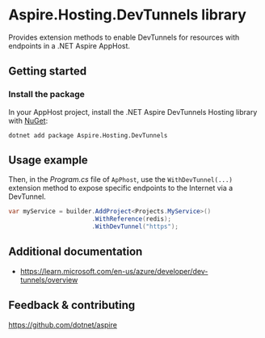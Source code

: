 # Aspire.Hosting.DevTunnels library

Provides extension methods to enable DevTunnels for resources with endpoints in a .NET Aspire AppHost.

## Getting started

### Install the package

In your AppHost project, install the .NET Aspire DevTunnels Hosting library with [NuGet](https://www.nuget.org):

```dotnetcli
dotnet add package Aspire.Hosting.DevTunnels
```

## Usage example

Then, in the _Program.cs_ file of `ApPhost`, use the `WithDevTunnel(...)` extension method to expose specific endpoints to the Internet via a DevTunnel.

```csharp
var myService = builder.AddProject<Projects.MyService>()
                       .WithReference(redis);
                       .WithDevTunnel("https");
```

## Additional documentation

* https://learn.microsoft.com/en-us/azure/developer/dev-tunnels/overview

## Feedback & contributing

https://github.com/dotnet/aspire
